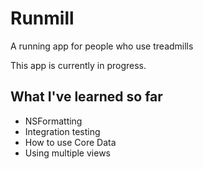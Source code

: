 # Runmill
A running app for people who use treadmills

This app is currently in progress.

## What I've learned so far

- NSFormatting
- Integration testing
- How to use Core Data
- Using multiple views
